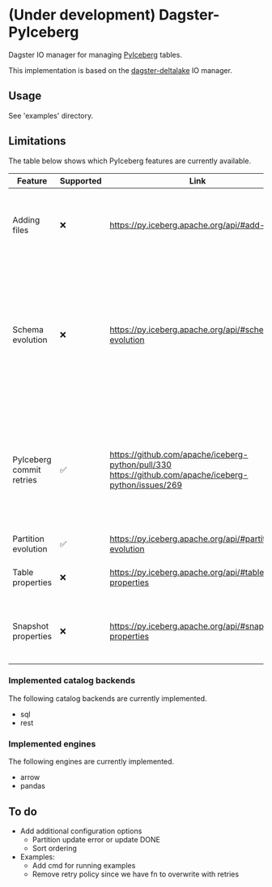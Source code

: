 # (Under development) Dagster-PyIceberg

Dagster IO manager for managing [PyIceberg](https://github.com/apache/iceberg-python) tables.

This implementation is based on the [dagster-deltalake](https://github.com/dagster-io/dagster/tree/master/python_modules/libraries/dagster-deltalake) IO manager.

## Usage

See 'examples' directory.

## Limitations

The table below shows which PyIceberg features are currently available.

| Feature                  | Supported | Link                                                                                                  | Comment                                                                                                                                                         |
|--------------------------|-----------|-------------------------------------------------------------------------------------------------------|-----------------------------------------------------------------------------------------------------------------------------------------------------------------|
| Adding files             | ❌         | https://py.iceberg.apache.org/api/#add-files                                                          | Useful for existing partitions that users don't want to re-materialize/re-compute.                                                                              |
| Schema evolution         | ❌         | https://py.iceberg.apache.org/api/#schema-evolution                                                   | More complicated than e.g. delta lake since updates require diffing input table with existing Iceberg table. Approach should be similar to partition evolution. |
| PyIceberg commit retries | ✅         | https://github.com/apache/iceberg-python/pull/330 https://github.com/apache/iceberg-python/issues/269 | PR to add this to PyIceberg is open. Will probably be merged for an upcoming release. Added a custom retry function using Tenacity for the time being.          |
| Partition evolution      | ✅         | https://py.iceberg.apache.org/api/#partition-evolution                                                | Create, Update, Delete                                                                                                                                          |
| Table properties         | ❌         | https://py.iceberg.apache.org/api/#table-properties                                                   | Can add this through metadata on the asset.                                                                                                                     |
| Snapshot properties      | ❌         | https://py.iceberg.apache.org/api/#snapshot-properties                                                | Useful for correlating Dagster runs to snapshots by adding tags to snapshot.                                                                                    |

### Implemented catalog backends

The following catalog backends are currently implemented.

- sql
- rest

### Implemented engines

The following engines are currently implemented.

- arrow
- pandas

## To do

- Add additional configuration options
  + Partition update error or update DONE
  + Sort ordering
- Examples:
  + Add cmd for running examples
  + Remove retry policy since we have fn to overwrite with retries
